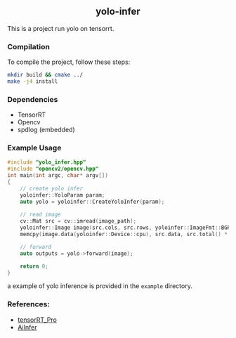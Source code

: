 <div align="center">
<h2>
  yolo-infer
</h2>
</div>

This is a project run yolo on tensorrt.

### Compilation
To compile the project, follow these steps:
```bash
mkdir build && cmake ../
make -j4 install
```

### Dependencies
- TensorRT
- Opencv
- spdlog (embedded)

### Example Usage
```cpp
#include "yolo_infer.hpp"
#include "opencv2/opencv.hpp"
int main(int argc, char* argv[]) 
{
    // create yolo infer
    yoloinfer::YoloParam param;
    auto yolo = yoloinfer::CreateYoloInfer(param);
    
    // read image
    cv::Mat src = cv::imread(image_path);
    yoloinfer::Image image(src.cols, src.rows, yoloinfer::ImageFmt::BGR);
    memcpy(image.data(yoloinfer::Device::cpu), src.data, src.total() * src.elemSize());

    // forward
    auto outputs = yolo->forward(image);

    return 0;
}
```
a example of yolo inference is provided in the `example` directory.

### References:
- [tensorRT_Pro](https://github.com/shouxieai/tensorRT_Pro)
- [AiInfer](https://github.com/CYYAI/AiInfer)
